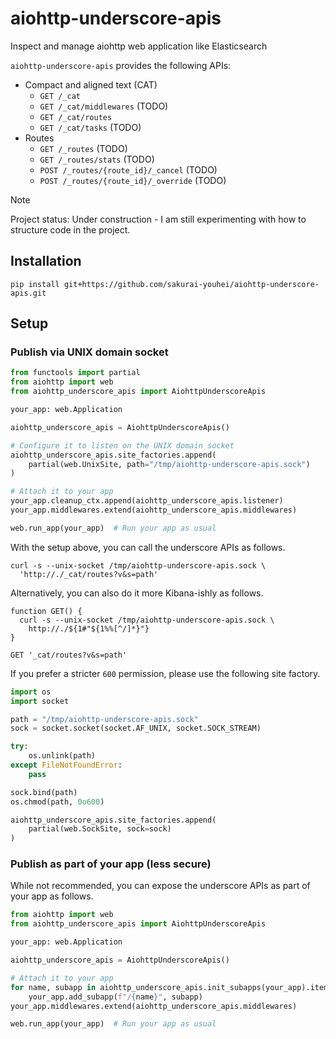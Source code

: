 # aiohttp-underscore-apis
Inspect and manage aiohttp web application like Elasticsearch

`aiohttp-underscore-apis` provides the following APIs:

- Compact and aligned text (CAT)
    - `GET /_cat`
    - `GET /_cat/middlewares` (TODO)
    - `GET /_cat/routes`
    - `GET /_cat/tasks` (TODO)
- Routes
    - `GET /_routes` (TODO)
    - `GET /_routes/stats` (TODO)
    - `POST /_routes/{route_id}/_cancel` (TODO)
    - `POST /_routes/{route_id}/_override` (TODO)

> [!NOTE]
> Project status: Under construction - I am still experimenting with how to structure code in the project.

## Installation

```shell
pip install git+https://github.com/sakurai-youhei/aiohttp-underscore-apis.git
```

## Setup

### Publish via UNIX domain socket

```python
from functools import partial
from aiohttp import web
from aiohttp_underscore_apis import AiohttpUnderscoreApis

your_app: web.Application

aiohttp_underscore_apis = AiohttpUnderscoreApis()

# Configure it to listen on the UNIX domain socket
aiohttp_underscore_apis.site_factories.append(
    partial(web.UnixSite, path="/tmp/aiohttp-underscore-apis.sock")
)

# Attach it to your app
your_app.cleanup_ctx.append(aiohttp_underscore_apis.listener)
your_app.middlewares.extend(aiohttp_underscore_apis.middlewares)

web.run_app(your_app)  # Run your app as usual
```

With the setup above, you can call the underscore APIs as follows.

```shell
curl -s --unix-socket /tmp/aiohttp-underscore-apis.sock \
  'http://./_cat/routes?v&s=path'
```

Alternatively, you can also do it more Kibana-ishly as follows.

```shell
function GET() {
  curl -s --unix-socket /tmp/aiohttp-underscore-apis.sock \
    http://./${1#"${1%%[^/]*}"}
}

GET '_cat/routes?v&s=path'
```

If you prefer a stricter `600` permission, please use the following site factory.

```python
import os
import socket

path = "/tmp/aiohttp-underscore-apis.sock"
sock = socket.socket(socket.AF_UNIX, socket.SOCK_STREAM)

try:
    os.unlink(path)
except FileNotFoundError:
    pass

sock.bind(path)
os.chmod(path, 0o600)

aiohttp_underscore_apis.site_factories.append(
    partial(web.SockSite, sock=sock)
)
```

### Publish as part of your app (less secure)

While not recommended, you can expose the underscore APIs as part of your app as follows.

```python
from aiohttp import web
from aiohttp_underscore_apis import AiohttpUnderscoreApis

your_app: web.Application

aiohttp_underscore_apis = AiohttpUnderscoreApis()

# Attach it to your app
for name, subapp in aiohttp_underscore_apis.init_subapps(your_app).items():
    your_app.add_subapp(f"/{name}", subapp)
your_app.middlewares.extend(aiohttp_underscore_apis.middlewares)

web.run_app(your_app)  # Run your app as usual
```
